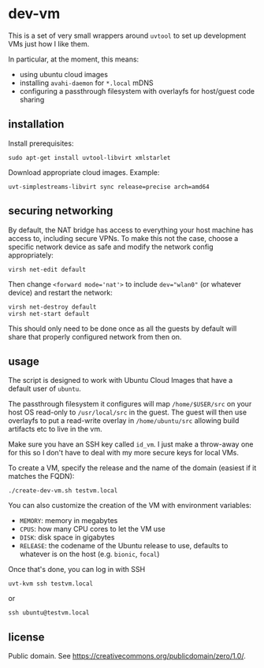 # dev-vm

This is a set of very small wrappers around `uvtool` to set up development VMs
just how I like them.

In particular, at the moment, this means:

* using ubuntu cloud images
* installing `avahi-daemon` for `*.local` mDNS
* configuring a passthrough filesystem with overlayfs for host/guest code
  sharing

## installation

Install prerequisites:

    sudo apt-get install uvtool-libvirt xmlstarlet

Download appropriate cloud images. Example:

    uvt-simplestreams-libvirt sync release=precise arch=amd64


## securing networking

By default, the NAT bridge has access to everything your host machine has
access to, including secure VPNs. To make this not the case, choose a specific
network device as safe and modify the network config appropriately:

    virsh net-edit default

Then change `<forward mode='nat'>` to include `dev="wlan0"` (or whatever
device) and restart the network:

    virsh net-destroy default
    virsh net-start default

This should only need to be done once as all the guests by default will share
that properly configured network from then on.


## usage

The script is designed to work with Ubuntu Cloud Images that have a default
user of `ubuntu`.

The passthrough filesystem it configures will map `/home/$USER/src` on your
host OS read-only to `/usr/local/src` in the guest.  The guest will then use
overlayfs to put a read-write overlay in `/home/ubuntu/src` allowing build
artifacts etc to live in the vm.

Make sure you have an SSH key called `id_vm`. I just make a throw-away one for
this so I don't have to deal with my more secure keys for local VMs.

To create a VM, specify the release and the name of the domain (easiest if it
matches the FQDN):

    ./create-dev-vm.sh testvm.local

You can also customize the creation of the VM with environment variables:

* `MEMORY`: memory in megabytes
* `CPUS`: how many CPU cores to let the VM use
* `DISK`: disk space in gigabytes
* `RELEASE`: the codename of the Ubuntu release to use, defaults to whatever is
  on the host (e.g. `bionic`, `focal`)

Once that's done, you can log in with SSH

    uvt-kvm ssh testvm.local

or

    ssh ubuntu@testvm.local

## license

Public domain. See https://creativecommons.org/publicdomain/zero/1.0/.
